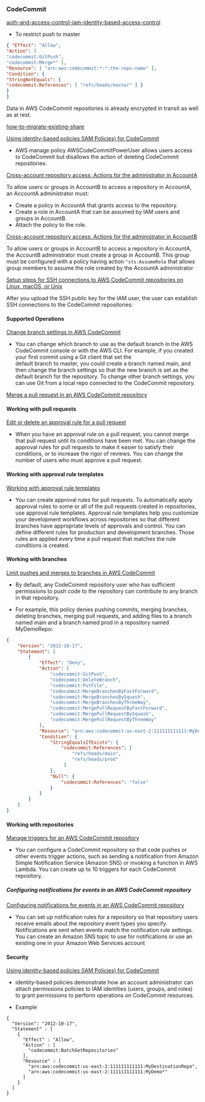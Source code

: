 

### CodeCommit

[auth-and-access-control-iam-identity-based-access-control](https://docs.aws.amazon.com/codecommit/latest/userguide/auth-and-access-control-iam-identity-based-access-control.html#identity-based-policies-example-4)

- To restrict push to master

```json
{ "Effect": "Allow",
"Action": [
"codecommit:GitPush",
"codecommit:Merge*" ],
"Resource": [ "arn:aws:codecommit:*:*:the-repo-name" ],
"Condition": {
"StringNotEquals": {
"codecommit:References": [ "refs/heads/master" ] }
}
}
```

Data in AWS CodeCommit repositories is already encrypted in transit as
well as at rest.

[how-to-migrate-existing-share](https://docs.aws.amazon.com/codecommit/latest/userguide/how-to-migrate-repository-existing.html#how-to-migrate-existing-share)

[Using identity-based policies (IAM Policies) for CodeCommit](https://docs.aws.amazon.com/codecommit/latest/userguide/auth-and-access-control-iam-identity-based-access-control.html)

- AWS manage policy AWSCodeCommitPowerUser allows users access to CodeCommit but disallows the action of deleting
  CodeCommit repositories.


[Cross-account repository access: Actions for the administrator in AccountA](https://docs.aws.amazon.com/codecommit/latest/userguide/cross-account-administrator-a.html)

To allow users or groups in AccountB to access a repository in AccountA, an AccountA administrator must:
- Create a policy in AccountA that grants access to the repository.
- Create a role in AccountA that can be assumed by IAM users and groups in AccountB.
- Attach the policy to the role.

[Cross-account repository access: Actions for the administrator in AccountB](https://docs.aws.amazon.com/codecommit/latest/userguide/cross-account-administrator-b.html)

To allow users or groups in AccountB to access a repository in AccountA, the AccountB
administrator must create a group in AccountB. This group must be configured with a policy having
action `"sts:AssumeRole` that allows group members to assume the role created by the AccountA administrator

[Setup steps for SSH connections to AWS CodeCommit repositories on Linux, macOS, or Unix](https://docs.aws.amazon.com/codecommit/latest/userguide/setting-up-ssh-unixes.html)

After you upload the SSH public key for the IAM user, the user can establish SSH connections to the CodeCommit repositories:

#### Supported Operations
[Change branch settings in AWS CodeCommit](https://docs.aws.amazon.com/codecommit/latest/userguide/how-to-change-branch.html)

- You can change which branch to use as the default branch in the AWS CodeCommit console or with the AWS CLI. For example, if you created your first commit using a Git client that set the  
  default branch to master, you could create a branch named main, and then change the branch settings so that the new branch is set as the default branch for the repository.
  To change other branch settings, you can use Git from a local repo connected to the CodeCommit repository.

[Merge a pull request in an AWS CodeCommit repository](https://docs.aws.amazon.com/codecommit/latest/userguide/how-to-merge-pull-request.html)


#### Working with pull requests

[Edit or delete an approval rule for a pull request](https://docs.aws.amazon.com/codecommit/latest/userguide/how-to-edit-delete-pull-request-approval-rule.html)

- When you have an approval rule on a pull request, you cannot merge that pull request until its conditions have been met. You can change the approval rules for pull requests to make it easier to satisfy their conditions, or to increase the rigor of reviews. You can change the number of users who must approve a pull request.

#### Working with approval rule templates

[Working with approval rule templates](https://docs.aws.amazon.com/codecommit/latest/userguide/approval-rule-templates.html)

- You can create approval rules for pull requests. To automatically apply approval rules to some or all of the pull requests created in repositories, use approval rule templates. Approval rule templates help you customize your development workflows across repositories so that different branches have appropriate levels of approvals and control. You can define different rules for production and development branches. Those rules are applied every time a pull request that matches the rule conditions is created.

#### Working with branches

[Limit pushes and merges to branches in AWS CodeCommit](https://docs.aws.amazon.com/codecommit/latest/userguide/how-to-conditional-branch.html)

- By default, any CodeCommit repository user who has sufficient permissions to push code to the repository can contribute to any branch in that repository.

- For example, this policy denies pushing commits, merging branches, deleting branches, merging pull requests, and adding files to a branch named main and a branch named prod in a repository named MyDemoRepo:

```json
{
    "Version": "2012-10-17",
    "Statement": [
        {
            "Effect": "Deny",
            "Action": [
                "codecommit:GitPush",
                "codecommit:DeleteBranch",
                "codecommit:PutFile",
                "codecommit:MergeBranchesByFastForward",
                "codecommit:MergeBranchesBySquash",
                "codecommit:MergeBranchesByThreeWay",
                "codecommit:MergePullRequestByFastForward",
                "codecommit:MergePullRequestBySquash",
                "codecommit:MergePullRequestByThreeWay"
            ],
            "Resource": "arn:aws:codecommit:us-east-2:111111111111:MyDemoRepo",
            "Condition": {
                "StringEqualsIfExists": {
                    "codecommit:References": [
                        "refs/heads/main", 
                        "refs/heads/prod"
                     ]
                },
                "Null": {
                    "codecommit:References": "false"
                }
            }
        }
    ]
}
```


#### Working with repositories

[Manage triggers for an AWS CodeCommit repository](https://docs.aws.amazon.com/codecommit/latest/userguide/how-to-notify.html)

- You can configure a CodeCommit repository so that code pushes or other events trigger actions, such as sending a notification from Amazon Simple Notification Service (Amazon SNS) or invoking a function in AWS Lambda. You can create up to 10 triggers for each CodeCommit repository.

##### Configuring notifications for events in an AWS CodeCommit repository

[Configuring notifications for events in an AWS CodeCommit repository](https://docs.aws.amazon.com/codecommit/latest/userguide/how-to-repository-email.html)

- You can set up notification rules for a repository so that repository users receive emails about the repository event types you specify. Notifications are sent when events match the notification rule settings. You can create an Amazon SNS topic to use for notifications or use an existing one in your Amazon Web Services account

#### Security

[Using identity-based policies (IAM Policies) for CodeCommit](https://docs.aws.amazon.com/codecommit/latest/userguide/auth-and-access-control-iam-identity-based-access-control.html#identity-based-policies-example-4)

- identity-based policies demonstrate how an account administrator can attach permissions policies to IAM identities (users, groups, and roles) to grant permissions to perform operations on CodeCommit resources.

- Example

```josn
{
  "Version": "2012-10-17",
  "Statement" : [
    {
      "Effect" : "Allow",
      "Action" : [
        "codecommit:BatchGetRepositories"
      ],
      "Resource" : [
        "arn:aws:codecommit:us-east-2:111111111111:MyDestinationRepo",
        "arn:aws:codecommit:us-east-2:111111111111:MyDemo*"
      ]
    }
  ]
}
```

